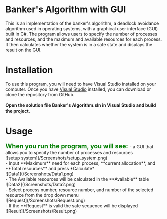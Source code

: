 # Banker's Algorithm with GUI
This is an implementation of the banker's algorithm, a deadlock avoidance algorithm used in operating systems, with a graphical user interface (GUI) built in C#. The program allows users to specify the number of processes and resources, and the maximum and available resources for each process. It then calculates whether the system is in a safe state and displays the result on the GUI.
# Installation
To use this program, you will need to have Visual Studio installed on your computer. Once you have [Visual Studio](https://visualstudio.microsoft.com/) installed, you can download or clone the repository from GitHub. <br /><br />
**Open the solution file Banker's Algorithm.sln in Visual Studio and build the project.**
# Usage
 <span style="color:green;font-weight:700;font-size:20px">
When you run the program, you will see:
 </span>
- a GUI that allows you to specify the number of processes and resources<br />
![setup system](/Screenshots/setup_system.png)<br/>
- Input **Maximum** need for each process, **current allocation**, and **Total resources** and press *Calculate*<br/>
![Data1](/Screenshots/Data1.png)<br/>
- The Available resources will be calculated in the **Available** table<br/>
![Data2](/Screenshots/Data2.png)<br/>
- Select process number, resource number, and number of the selected resource from the drop down menu<br/>
![Request](/Screenshots/Request.png)<br/>
- If the **Request** is valid the safe sequence will be displayed<br/>
![Result](/Screenshots/Result.png)<br/>

